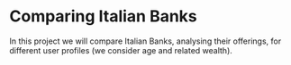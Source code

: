 # Comparing Italian Banks

In this project we will compare Italian Banks, analysing their offerings,
for different user profiles (we consider age and related wealth).
